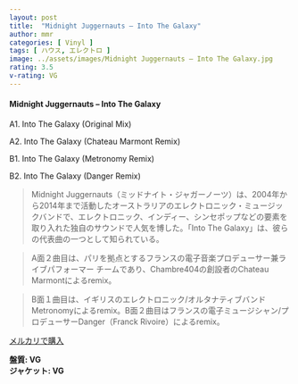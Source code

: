 ```yaml
---
layout: post
title:  "Midnight Juggernauts – Into The Galaxy"
author: mmr
categories: [ Vinyl ]
tags: [ ハウス, エレクトロ ]
image: ../assets/images/Midnight Juggernauts – Into The Galaxy.jpg
rating: 3.5
v-rating: VG
---
```


#### Midnight Juggernauts – Into The Galaxy

A1. Into The Galaxy (Original Mix)

A2. Into The Galaxy (Chateau Marmont Remix)

B1. Into The Galaxy (Metronomy Remix)

B2. Into The Galaxy (Danger Remix)

> Midnight Juggernauts（ミッドナイト・ジャガーノーツ）は、2004年から2014年まで活動したオーストラリアのエレクトロニック・ミュージックバンドで、エレクトロニック、インディー、シンセポップなどの要素を取り入れた独自のサウンドで人気を博した。「Into The Galaxy」は、彼らの代表曲の一つとして知られている。

> A面２曲目は、パリを拠点とするフランスの電子音楽プロデューサー兼ライブパフォーマー チームであり、Chambre404の創設者のChateau Marmontによるremix。

> B面１曲目は、イギリスのエレクトロニック/オルタナティブバンドMetronomyによるremix。B面２曲目はフランスの電子ミュージシャン/プロデューサーDanger（Franck Rivoire）によるremix。

[メルカリで購入](https://jp.mercari.com/item/m29871308706)

<div class="mt-4 mb-4 d-flex align-items-center">
<strong class="mr-1">盤質: VG</strong>
</div>
<div class="mt-4 mb-4 d-flex align-items-center">
<strong class="mr-1">ジャケット: VG</strong>
</div>
